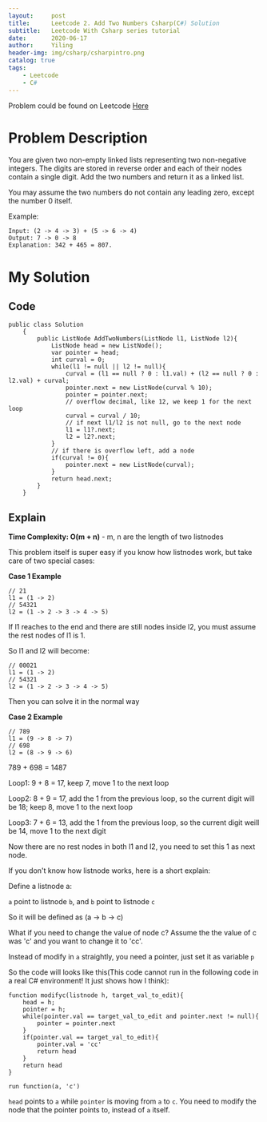 ```yaml
---
layout:     post
title:      Leetcode 2. Add Two Numbers Csharp(C#) Solution
subtitle:   Leetcode With Csharp series tutorial
date:       2020-06-17
author:     Yiling
header-img: img/csharp/csharpintro.png
catalog: true
tags:
    - Leetcode
    - C#
---
```


Problem could be found on Leetcode [Here](https://leetcode.com/problems/add-two-numbers/)

# Problem Description

You are given two non-empty linked lists representing two non-negative integers. The digits are stored in reverse order and each of their nodes contain a single digit. Add the two numbers and return it as a linked list.

You may assume the two numbers do not contain any leading zero, except the number 0 itself.

Example:
```
Input: (2 -> 4 -> 3) + (5 -> 6 -> 4)
Output: 7 -> 0 -> 8
Explanation: 342 + 465 = 807.
```

# My Solution

## Code

```
public class Solution
    {
        public ListNode AddTwoNumbers(ListNode l1, ListNode l2){
            ListNode head = new ListNode();
            var pointer = head;
            int curval = 0;
            while(l1 != null || l2 != null){
                curval = (l1 == null ? 0 : l1.val) + (l2 == null ? 0 : l2.val) + curval;
                pointer.next = new ListNode(curval % 10);
                pointer = pointer.next;
                // overflow decimal, like 12, we keep 1 for the next loop
                curval = curval / 10;
                // if next l1/l2 is not null, go to the next node
                l1 = l1?.next;
                l2 = l2?.next;
            }
            // if there is overflow left, add a node
            if(curval != 0){
                pointer.next = new ListNode(curval);
            }
            return head.next;
        }
    }
```

## Explain

**Time Complexity: O(m + n)** - m, n are the length of two listnodes

This problem itself is super easy if you know how listnodes work, but take care of two special cases:

**Case 1 Example**
```
// 21
l1 = (1 -> 2)
// 54321
l2 = (1 -> 2 -> 3 -> 4 -> 5)
```
If l1 reaches to the end and there are still nodes inside l2, you must assume the rest nodes of l1 is 1.

So l1 and l2 will become:
```
// 00021
l1 = (1 -> 2)
// 54321
l2 = (1 -> 2 -> 3 -> 4 -> 5)
```
Then you can solve it in the normal way

**Case 2 Example**
```
// 789
l1 = (9 -> 8 -> 7)
// 698
l2 = (8 -> 9 -> 6)
```
789 + 698 = 1487

Loop1: 9 + 8 = 17, keep 7, move 1 to the next loop

Loop2: 8 + 9 = 17, add the 1 from the previous loop, so the current digit will be 18; keep 8, move 1 to the next loop

Loop3: 7 + 6 = 13, add the 1 from the previous loop, so the current digit weill be 14, move 1 to the next digit

Now there are no rest nodes in both l1 and l2, you need to set this 1 as next node.

If you don't know how listnode works, here is a short explain:

Define a listnode a:

```a``` point to listnode ```b```, and ```b``` point to listnode ```c```

So it will be defined as (a -> b -> c)

What if you need to change the value of node c? Assume the the value of c was 'c' and you want to change it to 'cc'.

Instead of modify in ```a``` straightly, you need a pointer, just set it as variable ```p```

So the code will looks like this(This code cannot run in the following code in a real C# environment! It just shows how I think):

```
function modifyc(listnode h, target_val_to_edit){
    head = h;
    pointer = h;
    while(pointer.val == target_val_to_edit and pointer.next != null){
        pointer = pointer.next
    }
    if(pointer.val == target_val_to_edit){
        pointer.val = 'cc'
        return head
    }
    return head
}

run function(a, 'c')
```
```head``` points to ```a``` while ```pointer``` is moving from ```a``` to ```c```.
You need to modify the node that the pointer points to, instead of ```a``` itself.
